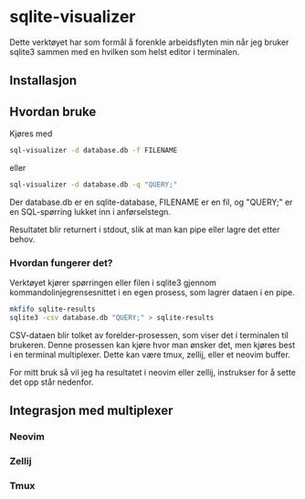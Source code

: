 # sqlite-visualizer
Dette verktøyet har som formål å forenkle arbeidsflyten min når jeg
bruker sqlite3 sammen med en hvilken som helst editor i terminalen.

## Installasjon

## Hvordan bruke
Kjøres med 
```bash
sql-visualizer -d database.db -f FILENAME
```
eller
```bash
sql-visualizer -d database.db -q "QUERY;"
```
Der database.db er en sqlite-database, FILENAME er en fil, og "QUERY;"
er en SQL-spørring lukket inn i anførselstegn.

Resultatet blir returnert i stdout, slik at man kan pipe eller lagre det etter behov.

### Hvordan fungerer det?
Verktøyet kjører spørringen eller filen i sqlite3 gjennom
kommandolinjegrensesnittet i en egen prosess, som lagrer dataen i en pipe.

```bash
mkfifo sqlite-results
sqlite3 -csv database.db "QUERY;" > sqlite-results
```

CSV-dataen blir tolket av forelder-prosessen, som viser det i terminalen til brukeren.
Denne prosessen kan kjøre hvor man ønsker det, men kjøres best i en terminal multiplexer.
Dette kan være tmux, zellij, eller et neovim buffer.

For mitt bruk så vil jeg ha resultatet i neovim eller zellij, instrukser for
å sette det opp står nedenfor.

## Integrasjon med multiplexer
### Neovim

### Zellij

### Tmux

